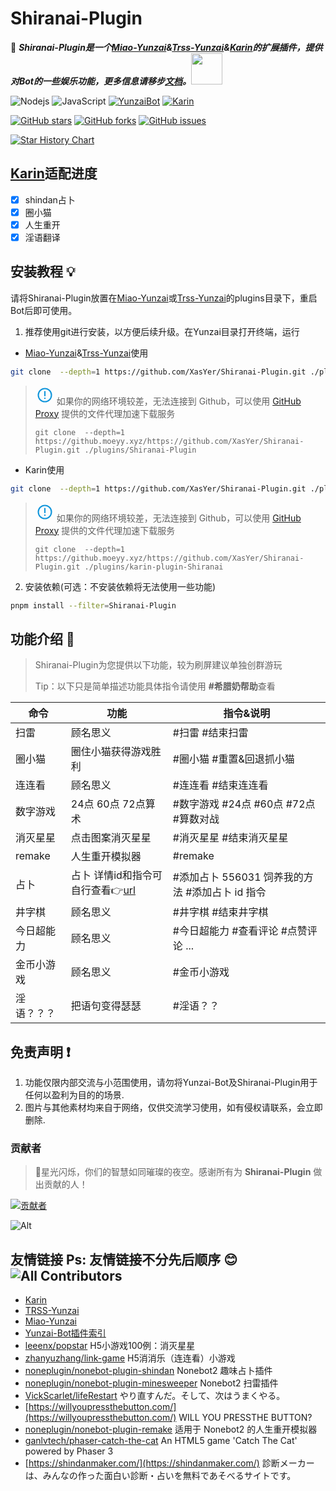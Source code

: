 # Shiranai-Plugin

🦄 **_Shiranai-Plugin是一个[Miao-Yunzai](https://gitee.com/yoimiya-kokomi/Miao-Yunzai)&[Trss-Yunzai](https://gitee.com/TimeRainStarSky/Yunzai)&[Karin](https://github.com/KarinJS/Karin)的扩展插件，提供对Bot的一些娱乐功能，更多信息请移步[文档](https://gh.xasyer.icu/Shiranai-Plugin)。_**<img src="https://media.giphy.com/media/mGcNjsfWAjY5AEZNw6/giphy.gif" width="50">

![Nodejs](https://img.shields.io/badge/-Node.js-3C873A?style=flat&logo=Node.js&logoColor=white) 
![JavaScript](https://img.shields.io/badge/-JavaScript-eed718?style=flat&logo=javascript&logoColor=ffffff)
[![YunzaiBot](https://img.shields.io/badge/Yunzai-V3.0.0-black?style=flat&logo=dependabot)](https://gitee.com/Le-niao/Yunzai-Bot) 
[![Karin](https://img.shields.io/badge/Karin-V0.0.3-black?style=flat&logo=dependabot)](https://github.com/KarinJS/Karin) 
<div>

[![GitHub stars](https://img.shields.io/github/stars/XasYer/Shiranai-Plugin)](https://github.com/XasYer/Shiranai-Plugin/stargazers)
[![GitHub forks](https://img.shields.io/github/forks/XasYer/Shiranai-Plugin)](https://github.com/XasYer/Shiranai-Plugin/network)
[![GitHub issues](https://img.shields.io/github/issues/XasYer/Shiranai-Plugin)](https://github.com/XasYer/Shiranai-Plugin/issues)
<div>

[![Star History Chart](https://api.star-history.com/svg?repos=XasYer/Shiranai-Plugin&type=Date)](https://star-history.com/#XasYer/Shiranai-Plugin&Date)

## [Karin](https://github.com/KarinJS/Karin)适配进度

- [x] shindan占卜
- [x] 圈小猫
- [x] 人生重开
- [x] 淫语翻译

## 安装教程 💡

请将Shiranai-Plugin放置在[Miao-Yunzai](https://gitee.com/yoimiya-kokomi/Miao-Yunzai)或[Trss-Yunzai](https://gitee.com/TimeRainStarSky/Yunzai)的plugins目录下，重启Bot后即可使用。

1. 推荐使用git进行安装，以方便后续升级。在Yunzai目录打开终端，运行

- [Miao-Yunzai](https://gitee.com/yoimiya-kokomi/Miao-Yunzai)&[Trss-Yunzai](https://gitee.com/TimeRainStarSky/Yunzai)使用
```sh
git clone  --depth=1 https://github.com/XasYer/Shiranai-Plugin.git ./plugins/Shiranai-Plugin
```

> <svg t="1719156492195" class="icon" viewBox="0 0 1024 1024" version="1.1" xmlns="http://www.w3.org/2000/svg" p-id="8591" width="30" height="30"><path d="M512 189.44a322.56 322.56 0 1 0 0 645.12 322.56 322.56 0 0 0 0-645.12zM117.76 512a394.24 394.24 0 1 1 788.48 0 394.24 394.24 0 0 1-788.48 0z" fill="#1296db" p-id="8592"></path><path d="M476.16 574.72v-286.72h71.68v286.72H476.16zM476.16 718.08v-71.68h71.68v71.68H476.16z" fill="#1296db" p-id="8593"></path></svg>
> 如果你的网络环境较差，无法连接到 Github，可以使用 [GitHub Proxy](https://moeyy.cn/gh-proxy/) 提供的文件代理加速下载服务
>
> ```
> git clone  --depth=1 https://github.moeyy.xyz/https://github.com/XasYer/Shiranai-Plugin.git ./plugins/Shiranai-Plugin
> ```

- Karin使用
```sh
git clone  --depth=1 https://github.com/XasYer/Shiranai-Plugin.git ./plugins/karin-plugin-Shiranai
```

> <svg t="1719156492195" class="icon" viewBox="0 0 1024 1024" version="1.1" xmlns="http://www.w3.org/2000/svg" p-id="8591" width="30" height="30"><path d="M512 189.44a322.56 322.56 0 1 0 0 645.12 322.56 322.56 0 0 0 0-645.12zM117.76 512a394.24 394.24 0 1 1 788.48 0 394.24 394.24 0 0 1-788.48 0z" fill="#1296db" p-id="8592"></path><path d="M476.16 574.72v-286.72h71.68v286.72H476.16zM476.16 718.08v-71.68h71.68v71.68H476.16z" fill="#1296db" p-id="8593"></path></svg>
> 如果你的网络环境较差，无法连接到 Github，可以使用 [GitHub Proxy](https://moeyy.cn/gh-proxy/) 提供的文件代理加速下载服务
>
> ```
> git clone  --depth=1 https://github.moeyy.xyz/https://github.com/XasYer/Shiranai-Plugin.git ./plugins/karin-plugin-Shiranai
> ```

2. 安装依赖(可选：不安装依赖将无法使用一些功能)

```sh
pnpm install --filter=Shiranai-Plugin
```

## 功能介绍 📖

> Shiranai-Plugin为您提供以下功能，较为刷屏建议单独创群游玩
> 
> Tip：以下只是简单描述功能具体指令请使用 **#希腊奶帮助**查看

| 命令 | 功能 | 指令&说明 |
| ----------- | ------------------------------------------------------------------------ | ------------------------------------------------------------- |
| 扫雷             | 顾名思义                                                                                                                  |   #扫雷 #结束扫雷                                                                              |
| 圈小猫         | 圈住小猫获得游戏胜利                                                                                        |  #圈小猫  #重置&回退抓小猫                                                          |
| 连连看         | 顾名思义                                                                                                                 |   #连连看 #结束连连看                                                                      |
| 数字游戏     | 24点  60点 72点算术                                                                                          |   #数字游戏 #24点 #60点 #72点  #算数对战                              |
| 消灭星星     | 点击图案消灭星星                                                                                                |   #消灭星星 #结束消灭星星                                                             |
| remake      | 人生重开模拟器                                                                                                    |   #remake                                                                                           |
| 占卜             | 占卜 详情id和指令可自行查看👉[url](https://shindanmaker.com)  |     #添加占卜 556031 饲养我的方法   #添加占卜 id 指令         |
| 井字棋         | 顾名思义                                                                                                                 |    #井字棋 #结束井字棋                                                                     |    
| 今日超能力 | 顾名思义                                                                                                                 |    #今日超能力 #查看评论  #点赞评论 ...                                       |
| 金币小游戏 | 顾名思义                                                                                                                 |    #金币小游戏                                                                                     |
| 淫语？？？ | 把语句变得瑟瑟                                                                                                    |    #淫语？？                                                                                          |

## 免责声明 ❗

1. 功能仅限内部交流与小范围使用，请勿将Yunzai-Bot及Shiranai-Plugin用于任何以盈利为目的的场景.
2. 图片与其他素材均来自于网络，仅供交流学习使用，如有侵权请联系，会立即删除.

### 贡献者

> 🌟星光闪烁，你们的智慧如同璀璨的夜空。感谢所有为 **Shiranai-Plugin** 做出贡献的人！

[![贡献者](https://contributors-img.web.app/image?repo=XasYer/Shiranai-Plugin)](https://github.com/XasYer/Shiranai-Plugin/graphs/contributors)

![Alt](https://repobeats.axiom.co/api/embed/3cfc3b885bc68d9a97572cafc918986e32dfde80.svg "Repobeats analytics image")

## 友情链接  Ps:  友情链接不分先后顺序 😊 ![All Contributors](https://img.shields.io/badge/all_contributors-13-orange.svg?style=flat-square)
- [Karin](https://github.com/KarinJS/Karin)
- [TRSS-Yunzai](https://gitee.com/TimeRainStarSky/Yunzai)
- [Miao-Yunzai](https://gitee.com/yoimiya-kokomi/Miao-Yunzai)
- [Yunzai-Bot插件索引](https://gitee.com/Hikari666/Yunzai-Bot-plugins-index)
- [leeenx/popstar](https://github.com/leeenx/popstar) H5小游戏100例：消灭星星
- [zhanyuzhang/link-game](https://github.com/zhanyuzhang/link-game) H5消消乐（连连看）小游戏
- [noneplugin/nonebot-plugin-shindan](https://github.com/noneplugin/nonebot-plugin-shindan) Nonebot2 趣味占卜插件
- [noneplugin/nonebot-plugin-minesweeper](https://github.com/noneplugin/nonebot-plugin-minesweeper) Nonebot2 扫雷插件
- [VickScarlet/lifeRestart](https://github.com/VickScarlet/lifeRestart) やり直すんだ。そして、次はうまくやる。
- [https://willyoupressthebutton.com/](https://willyoupressthebutton.com/) WILL YOU PRESSTHE BUTTON?
- [noneplugin/nonebot-plugin-remake](https://github.com/noneplugin/nonebot-plugin-remake) 适用于 Nonebot2 的人生重开模拟器
- [ganlvtech/phaser-catch-the-cat](https://github.com/ganlvtech/phaser-catch-the-cat) An HTML5 game 'Catch The Cat' powered by Phaser 3
- [https://shindanmaker.com/](https://shindanmaker.com/) 診断メーカーは、みんなの作った面白い診断・占いを無料であそべるサイトです。